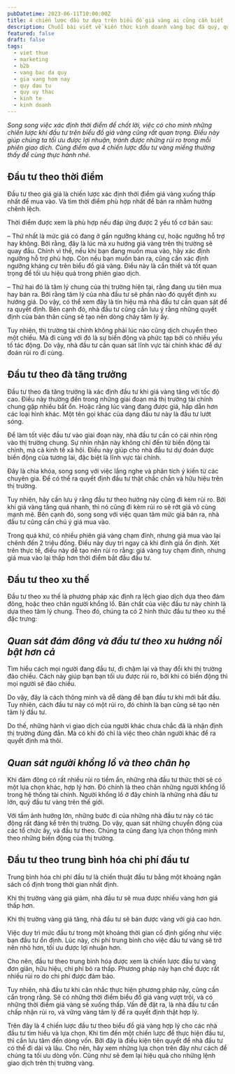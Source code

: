 ```yaml
---
pubDatetime: 2023-06-11T10:00:00Z
title: 4 chiến lược đầu tư dựa trên biểu đồ giá vàng ai cũng cần biết
description: Chuỗi bài viết về kiến thức kinh doanh vàng bạc đá quý, quỹ ủy thác đầu tư do nhavantuonglai chia sẻ sẽ cung cấp những kiến thức hữu ích, giúp các nhà đầu tư biết nên bắt đầu thế nào để khởi nghiệp hiệu quả.
featured: false
draft: false
tags:
  - viet thue
  - marketing
  - b2b
  - vang bac da quy
  - gia vang hom nay
  - quy dau tu
  - quy uy thac
  - kinh te
  - kinh doanh
---
```


_Song song việc xác định thời điểm để chốt lời, việc có cho mình những chiến lược khi đầu tư trên biểu đồ giá vàng cũng rất quan trọng. Điều này giúp chúng ta tối ưu được lợi nhuận, tránh được những rủi ro trong mỗi phiên giao dịch. Cùng điểm qua 4 chiến lược đầu tư vàng miếng thường thấy để cùng thực hành nhé._

## Đầu tư theo thời điểm

Đầu tư theo giá giá là chiến lược xác định thời điểm giá vàng xuống thấp nhất để mua vào. Và tìm thời điểm phù hợp nhất để bán ra nhằm hưởng chênh lệch.

Thời điểm được xem là phù hợp nếu đáp ứng được 2 yếu tố cơ bản sau:

– Thứ nhất là mức giá có đang ở gần ngưỡng kháng cự, hoặc ngưỡng hỗ trợ hay không. Bởi rằng, đây là lúc mà xu hướng giá vàng trên thị trường sẽ quay đầu. Chính vì thế, nếu khi bạn đang muốn mua vào, hãy xác định ngưỡng hỗ trợ phù hợp. Còn nếu bạn muốn bán ra, cũng cần xác định ngưỡng kháng cự trên biểu đồ giá vàng. Điều này là cần thiết và tốt quan trọng để tối ưu hiệu quả trong phiên giao dịch.

– Thứ hai đó là tâm lý chung của thị trường hiện tại, rằng đang ưu tiên mua hay bán ra. Bởi rằng tâm lý của nhà đầu tư sẽ phần nào đó quyết định xu hướng giá. Do vậy, có thể xem đây là tín hiệu mà nhà đầu tư cần quan sát để ra quyết định. Bên cạnh đó, nhà đầu tư cũng cần lưu ý rằng những quyết định của bản thân cũng sẽ tạo nên dòng chảy tâm lý ấy.

Tuy nhiên, thị trường tài chính không phải lúc nào cũng dịch chuyển theo một chiều. Mà đi cùng với đó là sự biến động và phức tạp bởi có nhiều yếu tố tác động. Do vậy, nhà đầu tư cần quan sát lĩnh vực tài chính khác để dự đoán rủi ro đi cùng.

## Đầu tư theo đà tăng trưởng

Đầu tư theo đà tăng trưởng là xác định đầu tư khi giá vàng tăng với tốc độ cao. Điều này thường đến trong những giai đoạn mà thị trường tài chính chung gặp nhiều bất ổn. Hoặc rằng lúc vàng đang được giá, hấp dẫn hơn các loại hình khác. Một tên gọi khác của dạng đầu tư này là đầu tư lướt sóng.

Để làm tốt việc đầu tư vào giai đoạn này, nhà đầu tư cần có cái nhìn rộng vào thị trường chung. Sự nhìn nhận này không chỉ đến từ biến động tài chính, mà cả kinh tế xã hội. Điều này giúp cho nhà đầu tư dự đoán được biến động của tương lai, đặc biệt là lĩnh vực tài chính.

Đây là chìa khóa, song song với việc lắng nghe và phân tích ý kiến từ các chuyên gia. Để có thể ra quyết định đầu tư thật chắc chắn và hữu hiệu trên thị trường.

Tuy nhiên, hãy cần lưu ý rằng đầu tư theo hướng này cũng đi kèm rủi ro. Bởi khi giá vàng tăng quá nhanh, thì nó cũng đi kèm rủi ro sẽ rớt giá vô cùng mạnh mẽ. Bên cạnh đó, song song với việc quan tâm mức giá bán ra, nhà đầu tư cũng cần chú ý giá mua vào.

Trong quá khứ, có nhiều phiên giá vàng chạm đỉnh, nhưng giá mua vào lại chênh đến 2 triệu đồng. Điều này duy trì ngay cả khi đỉnh giá ổn định. Xét trên thực tế, điều này dễ tạo nên rủi ro rằng: giá vàng tuy chạm đỉnh, nhưng giá mua vào lại thấp hơn thời điểm bắt đầu đầu tư.

## Đầu tư theo xu thế

Đầu tư theo xu thế là phương pháp xác định ra lệch giao dịch dựa theo đám đông, hoặc theo chân người khổng lồ. Bản chất của việc đầu tư này chính là dựa theo tâm lý chung. Theo đó, chúng ta có 2 hình thức đầu tư theo xu thế đặc trưng:

## _Quan sát đám đông và đầu tư theo xu hướng nổi bật hơn cả_

Tìm hiểu cách mọi người đang đầu tư, đi chậm lại và thay đổi khi thị trường đảo chiều. Cách này giúp bạn bạn tối ưu được rủi ro, bởi khi có biến động thì mọi người sẽ đảo chiều.

Do vậy, đây là cách thông minh và dễ dàng để bạn đầu tư khi mới bắt đầu. Tuy nhiên, cách đầu tư này có một rủi ro, đó chính là bạn cũng sẽ tạo nên tâm lý đầu tư.

Do thế, những hành vi giao dịch của người khác chưa chắc đã là nhận định thị trường đúng đắn. Mà có khi đó chỉ là việc theo chân người khác để ra quyết định mà thôi.

## _Quan sát người khổng lồ và theo chân họ_

Khi đám đông có rất nhiều rủi ro tiềm ẩn, những nhà đầu tư thức thời sẽ có một lựa chọn khác, hợp lý hơn. Đó chính là theo chân những người khổng lồ trong hệ thống tài chính. Người khổng lồ ở đây chính là những nhà đầu tư lớn, quỹ đầu tư vàng trên thế giới.

Với tầm ảnh hưởng lớn, những bước đi của những nhà đầu tư này có tác động rất đáng kể trên thị trường. Do vậy, quan sát những chuyển động của các tổ chức ấy, và đầu tư theo. Chúng ta cũng đang lựa chọn thông minh theo những biến động của thị trường.

## Đầu tư theo trung bình hóa chi phí đầu tư

Trung bình hóa chi phí đầu tư là chiến thuật đầu tư bằng một khoảng ngân sách cố định trong thời gian nhất định.

Khi thị trường vàng giá giảm, nhà đầu tư sẽ mua được nhiều vàng hơn giá thấp hơn.

Khi thị trường vàng giá tăng, nhà đầu tư sẽ bán được vàng với giá cao hơn.

Việc duy trì mức đầu tư trong một khoảng thời gian cố định giống như việc bạn đầu tư ổn định. Lúc này, chi phí trung bình cho việc đầu tư vàng sẽ trở nên nhỏ hơn, tối ưu được lợi nhuận hơn.

Cho nên, đầu tư theo trung bình hóa được xem là chiến lược đầu tư vàng đơn giản, hữu hiệu, chi phí bỏ ra thấp. Phương pháp này hạn chế được rất nhiều rủi ro do chi phí được đảm bảo.

Tuy nhiên, nhà đầu tư khi cân nhắc thực hiện phương pháp này, cũng cần cẩn trọng rằng. Sẽ có những thời điểm biểu đồ giá vàng vượt trội, và có những thời điểm giá vàng sẽ xuống thấp. Vấn đề đặt ra, là nhà đầu tư cần chấp nhận rủi ro, và vững vàng tâm lý để ra quyết định thật hợp lý.

Trên đây là 4 chiến lược đầu tư theo biểu đồ giá vàng hợp lý cho các nhà đầu tư tìm hiểu và lựa chọn. Khi tìm đến một chiến lược để thực hiện đầu tư, thì cần lưu tâm đến dòng vốn. Bởi đây là điều kiện tiên quyết để nhà đầu tư có thể đi dài và lâu. Cho nên, hãy xem những lựa chọn trên đây như cách để chúng ta tối ưu dòng vốn. Cũng như sẽ đem lại hiệu quả cho những lệnh giao dịch trên thị trường vàng.
